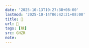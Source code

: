 ```yaml
---
date: '2025-10-13T10:27:38+08:00'
lastmod: '2025-10-14T06:42:21+08:00'
title: 􃶦
url: 􃶦
tags: [魃]
src: GHZR
note:
---
```

